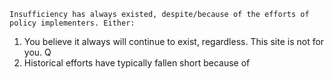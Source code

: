 	Insufficiency has always existed, despite/because of the efforts of policy implementers. Either:
1. You believe it always will continue to exist, regardless. This site is not for you. Q
2. Historical efforts have typically fallen short because of 
